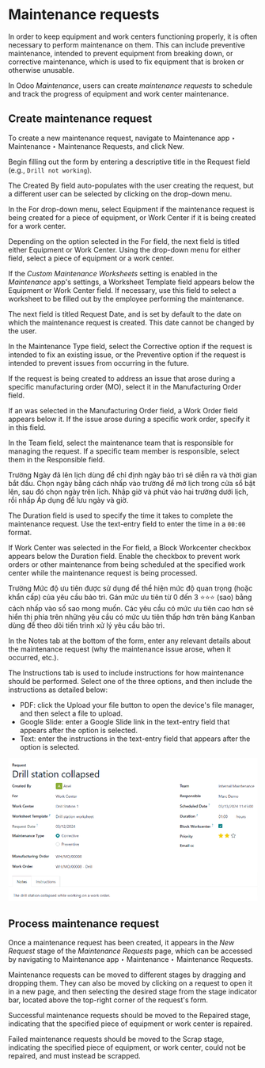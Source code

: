 # Maintenance requests

In order to keep equipment and work centers functioning properly, it is often necessary to perform
maintenance on them. This can include preventive maintenance, intended to prevent equipment from
breaking down, or corrective maintenance, which is used to fix equipment that is broken or otherwise
unusable.

In Odoo *Maintenance*, users can create *maintenance requests* to schedule and track the progress of
equipment and work center maintenance.

## Create maintenance request

To create a new maintenance request, navigate to Maintenance app ‣ Maintenance ‣
Maintenance Requests, and click New.

Begin filling out the form by entering a descriptive title in the Request field (e.g.,
`Drill not working`).

The Created By field auto-populates with the user creating the request, but a different
user can be selected by clicking on the drop-down menu.

In the For drop-down menu, select Equipment if the maintenance request is
being created for a piece of equipment, or Work Center if it is being created for a work
center.

Depending on the option selected in the For field, the next field is titled either
Equipment or Work Center. Using the drop-down menu for either field, select
a piece of equipment or a work center.

If the *Custom Maintenance Worksheets* setting is enabled in the *Maintenance* app's settings, a
Worksheet Template field appears below the Equipment or Work
Center field. If necessary, use this field to select a worksheet to be filled out by the employee
performing the maintenance.

The next field is titled Request Date, and is set by default to the date on which the
maintenance request is created. This date cannot be changed by the user.

In the Maintenance Type field, select the Corrective option if the request
is intended to fix an existing issue, or the Preventive option if the request is
intended to prevent issues from occurring in the future.

If the request is being created to address an issue that arose during a specific manufacturing order
(MO), select it in the Manufacturing Order field.

If an  was selected in the Manufacturing Order field, a Work Order field
appears below it. If the issue arose during a specific work order, specify it in this field.

In the Team field, select the maintenance team that is responsible for managing the
request. If a specific team member is responsible, select them in the Responsible field.

Trường Ngày đã lên lịch dùng để chỉ định ngày bảo trì sẽ diễn ra và thời gian bắt đầu. Chọn ngày bằng cách nhấp vào trường để mở lịch trong cửa sổ bật lên, sau đó chọn ngày trên lịch. Nhập giờ và phút vào hai trường dưới lịch, rồi nhấp Áp dụng để lưu ngày và giờ.

The Duration field is used to specify the time it takes to complete the maintenance
request. Use the text-entry field to enter the time in a `00:00` format.

If Work Center was selected in the For field, a Block Workcenter
checkbox appears below the Duration field. Enable the checkbox to prevent work orders or
other maintenance from being scheduled at the specified work center while the maintenance request is
being processed.

Trường Mức độ ưu tiên được sử dụng để thể hiện mức độ quan trọng (hoặc khẩn cấp) của yêu cầu bảo trì. Gán mức ưu tiên từ 0 đến 3 ⭐⭐⭐ (sao) bằng cách nhấp vào số sao mong muốn. Các yêu cầu có mức ưu tiên cao hơn sẽ hiển thị phía trên những yêu cầu có mức ưu tiên thấp hơn trên bảng Kanban dùng để theo dõi tiến trình xử lý yêu cầu bảo trì.

In the Notes tab at the bottom of the form, enter any relevant details about the
maintenance request (why the maintenance issue arose, when it occurred, etc.).

The Instructions tab is used to include instructions for how maintenance should be
performed. Select one of the three options, and then include the instructions as detailed below:

- PDF: click the Upload your file button to open the device's file manager,
  and then select a file to upload.
- Google Slide: enter a Google Slide link in the text-entry field that
  appears after the option is selected.
- Text: enter the instructions in the text-entry field that appears after the option is
  selected.

![A maintenance request form filled out for a piece of equipment.](../../../_images/request-form.png)

## Process maintenance request

Once a maintenance request has been created, it appears in the *New Request* stage of the
*Maintenance Requests* page, which can be accessed by navigating to Maintenance app
‣ Maintenance ‣ Maintenance Requests.

Maintenance requests can be moved to different stages by dragging and dropping them. They can also
be moved by clicking on a request to open it in a new page, and then selecting the desired stage
from the stage indicator bar, located above the top-right corner of the request's form.

Successful maintenance requests should be moved to the Repaired stage, indicating that
the specified piece of equipment or work center is repaired.

Failed maintenance requests should be moved to the Scrap stage, indicating the specified
piece of equipment, or work center, could not be repaired, and must instead be scrapped.
